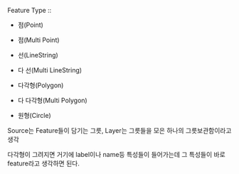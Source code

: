 Feature Type ::

- 점(Point)

- 점(Multi Point)

- 선(LineString)

- 다 선(Multi LineString)

- 다각형(Polygon)

- 다 다각형(Multi Polygon)

- 원형(Circle)

Source는 Feature들이 담기는 그릇, Layer는 그릇들을 모은 하나의 그릇보관함이라고 생각

다각형이 그려지면 거기에 label이나 name등 특성들이 들어가는데 그 특성들이 바로 feature라고 생각하면 된다.
